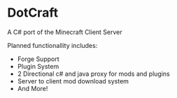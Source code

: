 DotCraft
========

A C# port of the Minecraft Client Server

Planned functionallity includes:
* Forge Support
* Plugin System
* 2 Directional c# and java proxy for mods and plugins
* Server to client mod download system
* And More!
